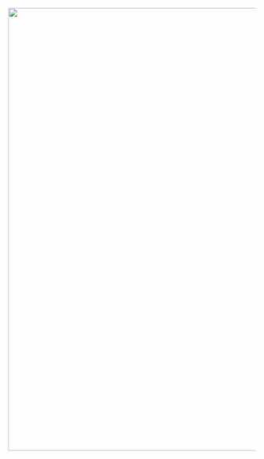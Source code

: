 <p align="center">
  <img src="https://github.com/ozkannbuyuk/css-exercises/assets/111967202/03fcb877-af17-44ab-85ca-1b22c9580000" width="900" />
</p>
